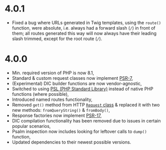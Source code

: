 # 4.0.1

* Fixed a bug where URLs generated in Twig templates, using the `route()` function, were absolute, i.e. always had a
  forward slash (`/`) in front of them; all routes generated this way will now always have their leading slash trimmed,
  except for the root route (`/`).

# 4.0.0

* Min. required version of PHP is now 8.1,
* Standard & custom request classes now implement 
  [PSR-7](https://www.php-fig.org/psr/psr-7/#321-psrhttpmessageserverrequestinterface),
* (Experimental) DIC builder functions are now vendor-agnostic,
* Switched to using [PSL (PHP Standard Library)](https://github.com/azjezz/psl) instead of native PHP functions (where
  possible),
* Introduced named routes functionality,
* Removed `get()` method from HTTP 
  [`Request` class](https://github.com/Noctis/kickstart/blob/4.0.0/src/Http/Request/Request.php) & replaced it with two 
  new methods: `fromQueryString()` & `fromBody()`,
* Response factories now implement [PSR-17](https://www.php-fig.org/psr/psr-17/#22-responsefactoryinterface),
* DIC compilation functionality has been removed due to issues in certain popular scenarios,
* Psalm inspection now includes looking for leftover calls to `dump()` function,
* Updated dependencies to their newest possible versions.
